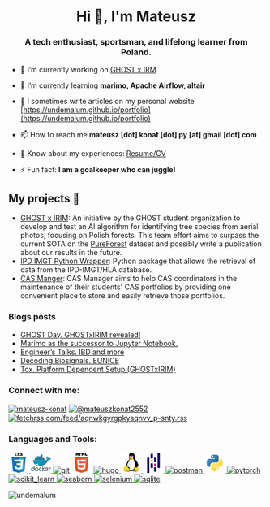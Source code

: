 <h1 align="center">Hi 👋, I'm Mateusz</h1>
<h3 align="center">A tech enthusiast, sportsman, and lifelong learner from Poland.</h3>

- 🔭 I’m currently working on [GHOST x IRM](https://github.com/GHOST-Science-Club/tree-classification-irim)

- 🌱 I’m currently learning **marimo, Apache Airflow, altair**

- 📝 I sometimes write articles on my personal website [https://undemalum.github.io/portfolio](https://undemalum.github.io/portfolio)

- 📫 How to reach me **mateusz [dot] konat [dot] py [at] gmail [dot] com**

- 📄 Know about my experiences: [Resume/CV](https://rxresu.me/undemalum/cv-eng-3)

- ⚡ Fun fact: **I am a goalkeeper who can juggle!**

## My projects 🎈
  - [GHOST x IRIM](https://github.com/GHOST-Science-Club/tree-classification-irim): An initiative by the GHOST student organization to develop and test an AI algorithm for identifying tree species from aerial photos, focusing on Polish forests. This team effort aims to surpass the current SOTA on the [PureForest](https://huggingface.co/datasets/IGNF/PureForest) dataset and possibly write a publication about our results in the future.
  - [IPD IMGT Python Wrapper](https://github.com/undeMalum/ipd-imgt-hla-python-wrapper): Python package that allows the retrieval of data from the IPD-IMGT/HLA database.
  - [CAS Manger](https://github.com/undeMalum/CAS-manager): CAS Manager aims to help CAS coordinators in the maintenance of their students' CAS portfolios by providing one convenient place to store and easily retrieve those portfolios.

### Blogs posts
<!-- BLOG-POST-LIST:START -->
- [GHOST Day. GHOSTxIRIM revealed!](https://undemalum.github.io/portfolio/posts/ghost-day/)
- [Marimo as the successor to Jupyter Notebook.](https://undemalum.github.io/portfolio/posts/marimo-overview/)
- [Engineer’s Talks. IBD and more](https://undemalum.github.io/portfolio/posts/engineers-talks/)
- [Decoding Biosignals. EUNICE](https://undemalum.github.io/portfolio/posts/biosignals/)
- [Tox. Platform Dependent Setup &lpar;GHOSTxIRIM&rpar;](https://undemalum.github.io/portfolio/posts/tox-setup/)
<!-- BLOG-POST-LIST:END -->

<h3 align="left">Connect with me:</h3>
<p align="left">
<a href="https://linkedin.com/in/mateusz-konat" target="blank"><img align="center" src="https://raw.githubusercontent.com/rahuldkjain/github-profile-readme-generator/master/src/images/icons/Social/linked-in-alt.svg" alt="mateusz-konat" height="30" width="40" /></a>
<a href="https://www.youtube.com/c/@mateuszkonat2552" target="blank"><img align="center" src="https://raw.githubusercontent.com/rahuldkjain/github-profile-readme-generator/master/src/images/icons/Social/youtube.svg" alt="@mateuszkonat2552" height="30" width="40" /></a>
<a href="/https://politepol.com/fd/kqTVXP4Yw27S.xml" target="blank"><img align="center" src="https://raw.githubusercontent.com/rahuldkjain/github-profile-readme-generator/master/src/images/icons/Social/rss.svg" alt="fetchrss.com/feed/aqnwkgyrgpkyaqnvv_p-snty.rss" height="30" width="40" /></a>
</p>

<h3 align="left">Languages and Tools:</h3>
<p align="left"> <a href="https://www.w3schools.com/css/" target="_blank" rel="noreferrer"> <img src="https://raw.githubusercontent.com/devicons/devicon/master/icons/css3/css3-original-wordmark.svg" alt="css3" width="40" height="40"/> </a> <a href="https://www.docker.com/" target="_blank" rel="noreferrer"> <img src="https://raw.githubusercontent.com/devicons/devicon/master/icons/docker/docker-original-wordmark.svg" alt="docker" width="40" height="40"/> </a> <a href="https://git-scm.com/" target="_blank" rel="noreferrer"> <img src="https://www.vectorlogo.zone/logos/git-scm/git-scm-icon.svg" alt="git" width="40" height="40"/> </a> <a href="https://www.w3.org/html/" target="_blank" rel="noreferrer"> <img src="https://raw.githubusercontent.com/devicons/devicon/master/icons/html5/html5-original-wordmark.svg" alt="html5" width="40" height="40"/> </a> <a href="https://gohugo.io/" target="_blank" rel="noreferrer"> <img src="https://api.iconify.design/logos-hugo.svg" alt="hugo" width="40" height="40"/> </a> <a href="https://www.linux.org/" target="_blank" rel="noreferrer"> <img src="https://raw.githubusercontent.com/devicons/devicon/master/icons/linux/linux-original.svg" alt="linux" width="40" height="40"/> </a> <a href="https://pandas.pydata.org/" target="_blank" rel="noreferrer"> <img src="https://raw.githubusercontent.com/devicons/devicon/2ae2a900d2f041da66e950e4d48052658d850630/icons/pandas/pandas-original.svg" alt="pandas" width="40" height="40"/> </a> <a href="https://postman.com" target="_blank" rel="noreferrer"> <img src="https://www.vectorlogo.zone/logos/getpostman/getpostman-icon.svg" alt="postman" width="40" height="40"/> </a> <a href="https://www.python.org" target="_blank" rel="noreferrer"> <img src="https://raw.githubusercontent.com/devicons/devicon/master/icons/python/python-original.svg" alt="python" width="40" height="40"/> </a> <a href="https://pytorch.org/" target="_blank" rel="noreferrer"> <img src="https://www.vectorlogo.zone/logos/pytorch/pytorch-icon.svg" alt="pytorch" width="40" height="40"/> </a> <a href="https://scikit-learn.org/" target="_blank" rel="noreferrer"> <img src="https://upload.wikimedia.org/wikipedia/commons/0/05/Scikit_learn_logo_small.svg" alt="scikit_learn" width="40" height="40"/> </a> <a href="https://seaborn.pydata.org/" target="_blank" rel="noreferrer"> <img src="https://seaborn.pydata.org/_images/logo-mark-lightbg.svg" alt="seaborn" width="40" height="40"/> </a> <a href="https://www.selenium.dev" target="_blank" rel="noreferrer"> <img src="https://raw.githubusercontent.com/detain/svg-logos/780f25886640cef088af994181646db2f6b1a3f8/svg/selenium-logo.svg" alt="selenium" width="40" height="40"/> </a> <a href="https://www.sqlite.org/" target="_blank" rel="noreferrer"> <img src="https://www.vectorlogo.zone/logos/sqlite/sqlite-icon.svg" alt="sqlite" width="40" height="40"/> </a> </p>

<p><img align="center" src="https://github-readme-stats.vercel.app/api/top-langs?username=undemalum&show_icons=true&locale=en&layout=compact" alt="undemalum" /></p>
